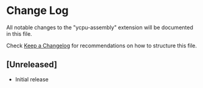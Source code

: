 # Change Log

All notable changes to the "ycpu-assembly" extension will be documented in this file.

Check [Keep a Changelog](http://keepachangelog.com/) for recommendations on how to structure this file.

## [Unreleased]

- Initial release